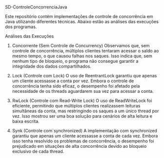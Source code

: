 SD-ControleConcorrenciaJava

Este repositório contém implementações de controle de concorrência em Java utilizando diferentes técnicas. Abaixo estão as análises das execuções dos programas.

 Análises das Execuções

1. Concorrente (Sem Controle de Concurrency)
Observamos que, sem controle de concorrência, múltiplos clientes tentaram acessar o saldo ao mesmo tempo, o que causou falhas nos saques. Isso indica que, sem nenhum tipo de bloqueio, o programa não consegue garantir a integridade dos dados compartilhados.

2. Lock (Controle com Lock)
O uso de ReentrantLock garantiu que apenas um cliente acessasse a conta por vez. Embora o controle de concorrência tenha sido eficaz, o desempenho foi afetado pela necessidade de os threads aguardarem sua vez para acessar a conta.

3. RwLock (Controle com Read-Write Lock)
O uso de ReadWriteLock foi eficiente, permitindo que múltiplos clientes realizassem leituras simultâneas da conta, mas restringindo os saques a um único thread por vez. Isso mostrou ser uma boa solução para cenários de alta leitura e baixa escrita.

4. Synk (Controle com`synchronized)
A implementação com synchronized garantiu que apenas um cliente acessasse a conta de cada vez. Embora isso tenha resolvido os problemas de concorrência, o desempenho foi prejudicado em situações de alta concorrência devido ao bloqueio exclusivo de cada thread.



